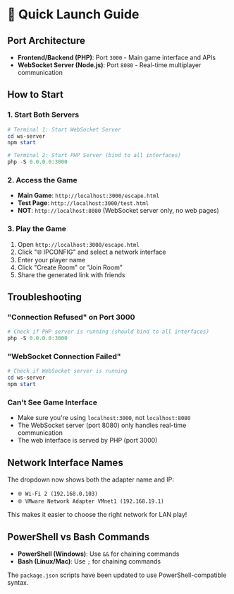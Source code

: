 # 🚀 Quick Launch Guide

## Port Architecture
- **Frontend/Backend (PHP)**: Port `3000` - Main game interface and APIs
- **WebSocket Server (Node.js)**: Port `8080` - Real-time multiplayer communication

## How to Start

### 1. Start Both Servers
```powershell
# Terminal 1: Start WebSocket Server
cd ws-server
npm start

# Terminal 2: Start PHP Server (bind to all interfaces)
php -S 0.0.0.0:3000
```

### 2. Access the Game
- **Main Game**: `http://localhost:3000/escape.html`
- **Test Page**: `http://localhost:3000/test.html`
- **NOT**: `http://localhost:8080` (WebSocket server only, no web pages)

### 3. Play the Game
1. Open `http://localhost:3000/escape.html`
2. Click "🌐 IPCONFIG" and select a network interface
3. Enter your player name
4. Click "Create Room" or "Join Room"
5. Share the generated link with friends

## Troubleshooting

### "Connection Refused" on Port 3000
```powershell
# Check if PHP server is running (should bind to all interfaces)
php -S 0.0.0.0:3000
```

### "WebSocket Connection Failed"
```powershell
# Check if WebSocket server is running
cd ws-server
npm start
```

### Can't See Game Interface
- Make sure you're using `localhost:3000`, not `localhost:8080`
- The WebSocket server (port 8080) only handles real-time communication
- The web interface is served by PHP (port 3000)

## Network Interface Names
The dropdown now shows both the adapter name and IP:
- `🌐 Wi-Fi 2 (192.168.0.103)`
- `🌐 VMware Network Adapter VMnet1 (192.168.19.1)`

This makes it easier to choose the right network for LAN play!

## PowerShell vs Bash Commands
- **PowerShell (Windows)**: Use `&&` for chaining commands
- **Bash (Linux/Mac)**: Use `;` for chaining commands

The `package.json` scripts have been updated to use PowerShell-compatible syntax.
